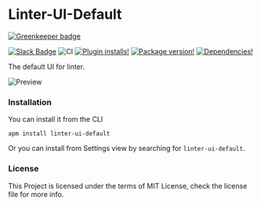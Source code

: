 Linter-UI-Default
================

[![Greenkeeper badge](https://badges.greenkeeper.io/steelbrain/linter-ui-default.svg)](https://greenkeeper.io/)

[![Slack Badge](https://img.shields.io/badge/chat-atom.io%20slack-blue.svg?style=flat-square)](http://atom-slack.herokuapp.com/)
![CI](https://github.com/steelbrain/linter-ui-default/workflows/CI/badge.svg)
[![Plugin installs!](https://img.shields.io/apm/dm/linter-ui-default.svg?style=flat-square)](https://atom.io/packages/linter-ui-default)
[![Package version!](https://img.shields.io/apm/v/linter-ui-default.svg?style=flat-square)](https://atom.io/packages/linter-ui-default)
[![Dependencies!](https://img.shields.io/david/steelbrain/linter-ui-default.svg?style=flat-square)](https://david-dm.org/steelbrain/linter-ui-default)

The default UI for linter.

![Preview](https://cloud.githubusercontent.com/assets/4278113/23879933/1ab17e2a-0872-11e7-803d-3fe0ccfc6790.gif)

### Installation

You can install it from the CLI

```
apm install linter-ui-default
```

Or you can install from Settings view by searching for `linter-ui-default`.

### License

This Project is licensed under the terms of MIT License, check the license file for more info.
